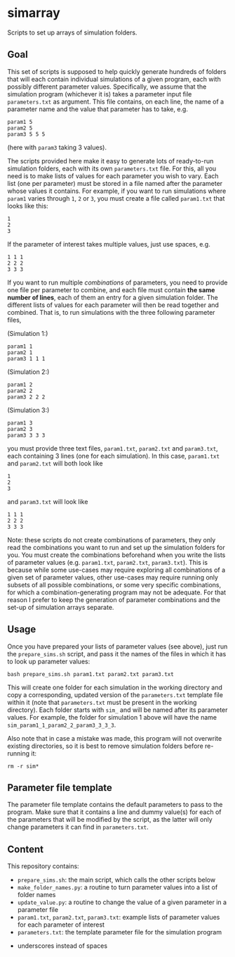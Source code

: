# simarray

Scripts to set up arrays of simulation folders.

## Goal

This set of scripts is supposed to help quickly generate hundreds of folders that will each contain individual simulations of a given program, each with possibly different parameter values. Specifically, we assume that the simulation program (whichever it is) takes a parameter input file `parameters.txt` as argument. This file contains, on each line, the name of a parameter name and the value that parameter has to take, e.g.

```
param1 5
param2 5
param3 5 5 5
```

(here with `param3` taking 3 values).

The scripts provided here make it easy to generate lots of ready-to-run simulation folders, each with its own `parameters.txt` file. For this, all you need is to make lists of values for each parameter you wish to vary. Each list (one per parameter) must be stored in a file named after the parameter whose values it contains. For example, if you want to run simulations where `param1` varies through `1`, `2` or `3`, you must create a file called `param1.txt` that looks like this:

```
1
2
3
```

If the parameter of interest takes multiple values, just use spaces, e.g.

```
1 1 1
2 2 2
3 3 3
```

If you want to run multiple *combinations* of parameters, you need to provide one file per parameter to combine, and each file must contain **the same number of lines**, each of them an entry for a given simulation folder. The different lists of values for each parameter will then be read together and combined. That is, to run simulations with the three following parameter files,

(Simulation 1:)
```
param1 1
param2 1
param3 1 1 1
```

(Simulation 2:)
```
param1 2
param2 2
param3 2 2 2
```

(Simulation 3:)
```
param1 3
param2 3
param3 3 3 3
```

you must provide three text files, `param1.txt`, `param2.txt` and `param3.txt`, each containing 3 lines (one for each simulation). In this case, `param1.txt` and `param2.txt` will both look like

```
1
2
3
```

and `param3.txt` will look like

```
1 1 1
2 2 2
3 3 3
```

Note: these scripts do not create combinations of parameters, they only read the combinations you want to run and set up the simulation folders for you. You must create the combinations beforehand when you write the lists of parameter values (e.g. `param1.txt`, `param2.txt`, `param3.txt`). This is because while some use-cases may require exploring all combinations of a given set of parameter values, other use-cases may require running only subsets of all possible combinations, or some very specific combinations, for which a combination-generating program may not be adequate. For that reason I prefer to keep the generation of parameter combinations and the set-up of simulation arrays separate.

## Usage

Once you have prepared your lists of parameter values (see above), just run the `prepare_sims.sh` script, and pass it the names of the files in which it has to look up parameter values:

```
bash prepare_sims.sh param1.txt param2.txt param3.txt
```

This will create one folder for each simulation in the working directory and copy a corresponding, updated version of the `parameters.txt` template file within it (note that `parameters.txt` must be present in the working directory). Each folder starts with `sim_` and will be named after its parameter values. For example, the folder for simulation 1 above will have the name `sim_param1_1_param2_2_param3_3_3_3`.

Also note that in case a mistake was made, this program will not overwrite existing directories, so it is best to remove simulation folders before re-running it:

```
rm -r sim*
```

## Parameter file template

The parameter file template contains the default parameters to pass to the program. Make sure that it contains a line and dummy value(s) for each of the parameters that will be modified by the script, as the latter will only change parameters  it can find in `parameters.txt`.

## Content

This repository contains:

* `prepare_sims.sh`: the main script, which calls the other scripts below
* `make_folder_names.py`: a routine to turn parameter values into a list of folder names
* `update_value.py`: a routine to change the value of a given parameter in a parameter file
* `param1.txt`, `param2.txt`, `param3.txt`: example lists of parameter values for each parameter of interest
* `parameters.txt`: the template parameter file for the simulation program

- underscores instead of spaces